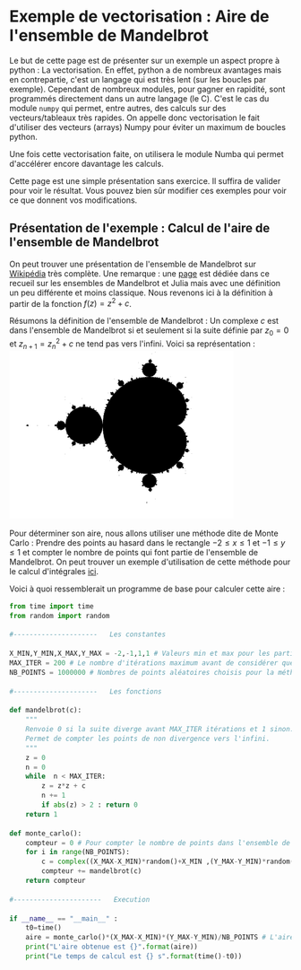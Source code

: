 # Exemple de vectorisation : Aire de l'ensemble de Mandelbrot

Le but de cette page est de présenter sur un exemple un aspect propre à python : La vectorisation. En effet, python a de nombreux avantages mais en contrepartie, c'est un langage qui est très lent (sur les boucles par exemple). Cependant de nombreux modules, pour gagner en rapidité, sont programmés directement dans un autre langage (le C). C'est le cas du module `numpy` qui permet, entre autres, des calculs sur des vecteurs/tableaux très rapides. On appelle donc vectorisation le fait d'utiliser des vecteurs (arrays) Numpy pour éviter un maximum de boucles python.

Une fois cette vectorisation faite, on utilisera le module Numba qui permet d'accélérer encore davantage les calculs. 

Cette page est une simple présentation sans exercice. Il suffira de valider pour voir le résultat. Vous pouvez bien sûr modifier ces exemples pour voir ce que donnent vos modifications.

## Présentation de l'exemple : Calcul de l'aire de l'ensemble de Mandelbrot

On peut trouver une présentation de l'ensemble de Mandelbrot sur [Wikipédia](https://fr.wikipedia.org/wiki/Ensemble_de_Mandelbrot) très complète. Une remarque : une [page](https://tech.io/playgrounds/17176/recueil-dexercices-pour-apprendre-python-au-lycee/ensembles-de-mandelbrot-et-julia) est dédiée dans ce recueil sur les ensembles de Mandelbrot et Julia mais avec une définition un peu différente et moins classique. Nous revenons ici à la définition à partir de la fonction $`f(z)=z^2+c`$.

Résumons la définition de l'ensemble de Mandelbrot : Un complexe $`c`$ est dans l'ensemble de Mandelbrot si et seulement si la suite définie par $`z_0=0`$ et $`z_{n+1} = z_n^2+c`$ ne tend pas vers l'infini. Voici sa représentation : ![Figure](outputNB.png)

Pour déterminer son aire, nous allons utiliser une méthode dite de Monte Carlo : Prendre des points au hasard dans le rectangle $`-2\leq x \leq 1`$ et $`-1\leq y \leq 1`$ et compter le nombre de points qui font partie de l'ensemble de Mandelbrot. On peut trouver un exemple d'utilisation de cette méthode pour le calcul d'intégrales [ici](https://tech.io/playgrounds/e48b2dfc5efc85659bceec666e771ffe67171/recueil-dexercices-pour-apprendre-python-au-lycee/la-methode-de-monte-carlo).

Voici à quoi ressemblerait un programme de base pour calculer cette aire :

``` python runnable
from time import time
from random import random

#---------------------   Les constantes 

X_MIN,Y_MIN,X_MAX,Y_MAX = -2,-1,1,1 # Valeurs min et max pour les parties reelles et imaginaires
MAX_ITER = 200 # Le nombre d'itérations maximum avant de considérer que la suite ne diverge pas vers l'infini
NB_POINTS = 1000000 # Nombres de points aléatoires choisis pour la méthode de Monte Carlo

#---------------------   Les fonctions

def mandelbrot(c):
    """
    Renvoie 0 si la suite diverge avant MAX_ITER itérations et 1 sinon.
    Permet de compter les points de non divergence vers l'infini.
    """
    z = 0
    n = 0
    while  n < MAX_ITER:
        z = z*z + c
        n += 1
        if abs(z) > 2 : return 0
    return 1
    
def monte_carlo():
    compteur = 0 # Pour compter le nombre de points dans l'ensemble de Mandelbrot
    for i in range(NB_POINTS):
        c = complex((X_MAX-X_MIN)*random()+X_MIN ,(Y_MAX-Y_MIN)*random()+Y_MIN) # On choisit un nombre complexe aléatoire dont la partie réelle est entre X_MIN et X_MAX et la partie imaginaire entre Y_MIN et Y_MAX
        compteur += mandelbrot(c)
    return compteur
    
#----------------------   Execution

if __name__ == "__main__" :
    t0=time()
    aire = monte_carlo()*(X_MAX-X_MIN)*(Y_MAX-Y_MIN)/NB_POINTS # L'aire de la courbe est la proportion de points * aire totale du rectangle
    print("L'aire obtenue est {}".format(aire))
    print("Le temps de calcul est {} s".format(time()-t0))
```
